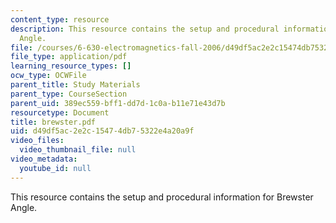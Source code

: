 ```yaml
---
content_type: resource
description: This resource contains the setup and procedural information for Brewster
  Angle.
file: /courses/6-630-electromagnetics-fall-2006/d49df5ac2e2c15474db75322e4a20a9f_brewster.pdf
file_type: application/pdf
learning_resource_types: []
ocw_type: OCWFile
parent_title: Study Materials
parent_type: CourseSection
parent_uid: 389ec559-bff1-dd7d-1c0a-b11e71e43d7b
resourcetype: Document
title: brewster.pdf
uid: d49df5ac-2e2c-1547-4db7-5322e4a20a9f
video_files:
  video_thumbnail_file: null
video_metadata:
  youtube_id: null
---
```

This resource contains the setup and procedural information for Brewster Angle.

